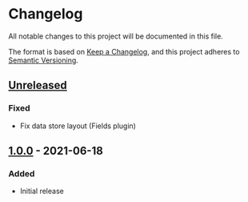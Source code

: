 # Changelog
All notable changes to this project will be documented in this file.

The format is based on [Keep a Changelog](https://keepachangelog.com/en/1.0.0/),
and this project adheres to [Semantic Versioning](https://semver.org/spec/v2.0.0.html).

## [Unreleased]
### Fixed
- Fix data store layout (Fields plugin)

## [1.0.0] - 2021-06-18
### Added
- Initial release

[Unreleased]: https://github.com/piotr-cz/joomla-customfields-vimeo/compare/v1.0.0...HEAD
[1.0.0]: https://github.com/piotr-cz/joomla-customfields-vimeo/releases/tag/v1.0.0
